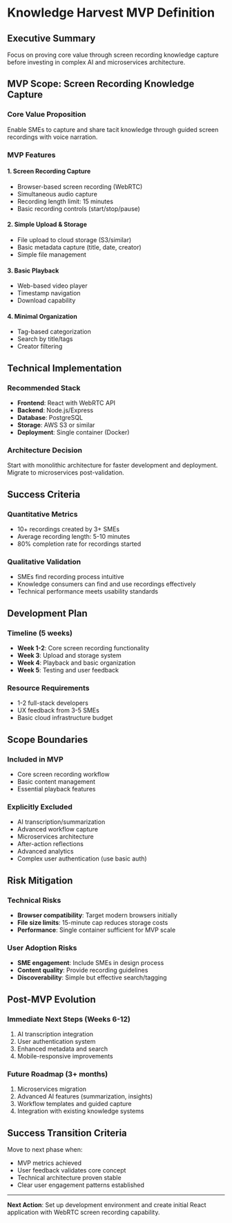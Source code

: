 # Knowledge Harvest MVP Definition

## Executive Summary
Focus on proving core value through screen recording knowledge capture before investing in complex AI and microservices architecture.

## MVP Scope: Screen Recording Knowledge Capture

### Core Value Proposition
Enable SMEs to capture and share tacit knowledge through guided screen recordings with voice narration.

### MVP Features

#### 1. Screen Recording Capture
- Browser-based screen recording (WebRTC)
- Simultaneous audio capture
- Recording length limit: 15 minutes
- Basic recording controls (start/stop/pause)

#### 2. Simple Upload & Storage
- File upload to cloud storage (S3/similar)
- Basic metadata capture (title, date, creator)
- Simple file management

#### 3. Basic Playback
- Web-based video player
- Timestamp navigation
- Download capability

#### 4. Minimal Organization
- Tag-based categorization
- Search by title/tags
- Creator filtering

## Technical Implementation

### Recommended Stack
- **Frontend**: React with WebRTC API
- **Backend**: Node.js/Express
- **Database**: PostgreSQL
- **Storage**: AWS S3 or similar
- **Deployment**: Single container (Docker)

### Architecture Decision
Start with monolithic architecture for faster development and deployment. Migrate to microservices post-validation.

## Success Criteria

### Quantitative Metrics
- 10+ recordings created by 3+ SMEs
- Average recording length: 5-10 minutes
- 80% completion rate for recordings started

### Qualitative Validation
- SMEs find recording process intuitive
- Knowledge consumers can find and use recordings effectively
- Technical performance meets usability standards

## Development Plan

### Timeline (5 weeks)
- **Week 1-2**: Core screen recording functionality
- **Week 3**: Upload and storage system
- **Week 4**: Playback and basic organization
- **Week 5**: Testing and user feedback

### Resource Requirements
- 1-2 full-stack developers
- UX feedback from 3-5 SMEs
- Basic cloud infrastructure budget

## Scope Boundaries

### Included in MVP
- Core screen recording workflow
- Basic content management
- Essential playback features

### Explicitly Excluded
- AI transcription/summarization
- Advanced workflow capture
- Microservices architecture
- After-action reflections
- Advanced analytics
- Complex user authentication (use basic auth)

## Risk Mitigation

### Technical Risks
- **Browser compatibility**: Target modern browsers initially
- **File size limits**: 15-minute cap reduces storage costs
- **Performance**: Single container sufficient for MVP scale

### User Adoption Risks
- **SME engagement**: Include SMEs in design process
- **Content quality**: Provide recording guidelines
- **Discoverability**: Simple but effective search/tagging

## Post-MVP Evolution

### Immediate Next Steps (Weeks 6-12)
1. AI transcription integration
2. User authentication system
3. Enhanced metadata and search
4. Mobile-responsive improvements

### Future Roadmap (3+ months)
1. Microservices migration
2. Advanced AI features (summarization, insights)
3. Workflow templates and guided capture
4. Integration with existing knowledge systems

## Success Transition Criteria
Move to next phase when:
- MVP metrics achieved
- User feedback validates core concept
- Technical architecture proven stable
- Clear user engagement patterns established

---

**Next Action**: Set up development environment and create initial React application with WebRTC screen recording capability.